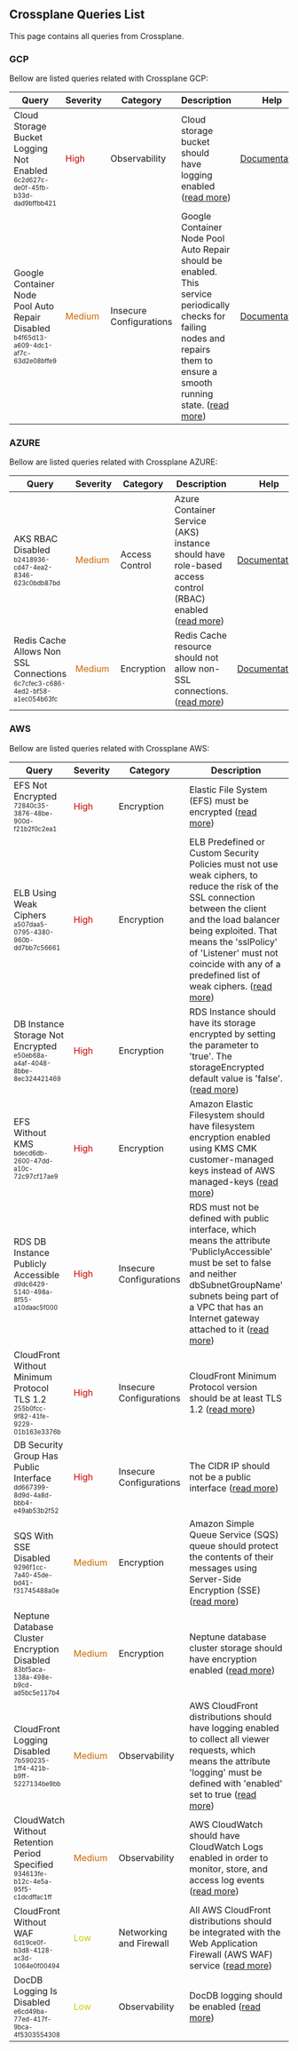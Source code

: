 ## Crossplane Queries List
This page contains all queries from Crossplane.

### GCP
Bellow are listed queries related with Crossplane GCP:



|            Query             |Severity|Category|Description|Help|
|------------------------------|--------|--------|-----------|----|
|Cloud Storage Bucket Logging Not Enabled<br/><sup><sub>6c2d627c-de0f-45fb-b33d-dad9bffbb421</sub></sup>|<span style="color:#C00">High</span>|Observability|Cloud storage bucket should have logging enabled (<a href="../crossplane-queries/gcp/6c2d627c-de0f-45fb-b33d-dad9bffbb421" target="_blank">read more</a>)|<a href="https://doc.crds.dev/github.com/crossplane/provider-gcp/storage.gcp.crossplane.io/Bucket/v1alpha3@v0.21.0#spec-logging">Documentation</a><br/>|
|Google Container Node Pool Auto Repair Disabled<br/><sup><sub>b4f65d13-a609-4dc1-af7c-63d2e08bffe9</sub></sup>|<span style="color:#C60">Medium</span>|Insecure Configurations|Google Container Node Pool Auto Repair should be enabled. This service periodically checks for failing nodes and repairs them to ensure a smooth running state. (<a href="../crossplane-queries/gcp/b4f65d13-a609-4dc1-af7c-63d2e08bffe9" target="_blank">read more</a>)|<a href="https://doc.crds.dev/github.com/crossplane/provider-gcp/container.gcp.crossplane.io/NodePool/v1beta1@v0.21.0#spec-forProvider-management-autoRepair">Documentation</a><br/>|

### AZURE
Bellow are listed queries related with Crossplane AZURE:



|            Query             |Severity|Category|Description|Help|
|------------------------------|--------|--------|-----------|----|
|AKS RBAC Disabled<br/><sup><sub>b2418936-cd47-4ea2-8346-623c0bdb87bd</sub></sup>|<span style="color:#C60">Medium</span>|Access Control|Azure Container Service (AKS) instance should have role-based access control (RBAC) enabled (<a href="../crossplane-queries/azure/b2418936-cd47-4ea2-8346-623c0bdb87bd" target="_blank">read more</a>)|<a href="https://doc.crds.dev/github.com/crossplane/provider-azure/compute.azure.crossplane.io/AKSCluster/v1alpha3@v0.19.0#spec-disableRBAC">Documentation</a><br/>|
|Redis Cache Allows Non SSL Connections<br/><sup><sub>6c7cfec3-c686-4ed2-bf58-a1ec054b63fc</sub></sup>|<span style="color:#C60">Medium</span>|Encryption|Redis Cache resource should not allow non-SSL connections. (<a href="../crossplane-queries/azure/6c7cfec3-c686-4ed2-bf58-a1ec054b63fc" target="_blank">read more</a>)|<a href="https://doc.crds.dev/github.com/crossplane/provider-azure/cache.azure.crossplane.io/Redis/v1beta1@v0.19.0#spec-forProvider-enableNonSslPort">Documentation</a><br/>|

### AWS
Bellow are listed queries related with Crossplane AWS:



|            Query             |Severity|Category|Description|Help|
|------------------------------|--------|--------|-----------|----|
|EFS Not Encrypted<br/><sup><sub>72840c35-3876-48be-900d-f21b2f0c2ea1</sub></sup>|<span style="color:#C00">High</span>|Encryption|Elastic File System (EFS) must be encrypted (<a href="../crossplane-queries/aws/72840c35-3876-48be-900d-f21b2f0c2ea1" target="_blank">read more</a>)|<a href="https://doc.crds.dev/github.com/crossplane/provider-aws/efs.aws.crossplane.io/FileSystem/v1alpha1@v0.29.0#spec-forProvider-encrypted">Documentation</a><br/>|
|ELB Using Weak Ciphers<br/><sup><sub>a507daa5-0795-4380-960b-dd7bb7c56661</sub></sup>|<span style="color:#C00">High</span>|Encryption|ELB Predefined or Custom Security Policies must not use weak ciphers, to reduce the risk of the SSL connection between the client and the load balancer being exploited. That means the 'sslPolicy' of 'Listener' must not coincide with any of a predefined list of weak ciphers. (<a href="../crossplane-queries/aws/a507daa5-0795-4380-960b-dd7bb7c56661" target="_blank">read more</a>)|<a href="https://doc.crds.dev/github.com/crossplane/provider-aws/elbv2.aws.crossplane.io/Listener/v1alpha1@v0.29.0#spec-forProvider-sslPolicy">Documentation</a><br/>|
|DB Instance Storage Not Encrypted<br/><sup><sub>e50eb68a-a4af-4048-8bbe-8ec324421469</sub></sup>|<span style="color:#C00">High</span>|Encryption|RDS Instance should have its storage encrypted by setting the parameter to 'true'. The storageEncrypted default value is 'false'. (<a href="../crossplane-queries/aws/e50eb68a-a4af-4048-8bbe-8ec324421469" target="_blank">read more</a>)|<a href="https://doc.crds.dev/github.com/crossplane/provider-aws/database.aws.crossplane.io/RDSInstance/v1beta1@v0.29.0#spec-forProvider-storageEncrypted">Documentation</a><br/>|
|EFS Without KMS<br/><sup><sub>bdecd6db-2600-47dd-a10c-72c97cf17ae9</sub></sup>|<span style="color:#C00">High</span>|Encryption|Amazon Elastic Filesystem should have filesystem encryption enabled using KMS CMK customer-managed keys instead of AWS managed-keys (<a href="../crossplane-queries/aws/bdecd6db-2600-47dd-a10c-72c97cf17ae9" target="_blank">read more</a>)|<a href="https://doc.crds.dev/github.com/crossplane/provider-aws/efs.aws.crossplane.io/FileSystem/v1alpha1@v0.29.0#spec-forProvider-kmsKeyID">Documentation</a><br/>|
|RDS DB Instance Publicly Accessible<br/><sup><sub>d9dc6429-5140-498a-8f55-a10daac5f000</sub></sup>|<span style="color:#C00">High</span>|Insecure Configurations|RDS must not be defined with public interface, which means the attribute 'PubliclyAccessible' must be set to false and neither dbSubnetGroupName' subnets being part of a VPC that has an Internet gateway attached to it (<a href="../crossplane-queries/aws/d9dc6429-5140-498a-8f55-a10daac5f000" target="_blank">read more</a>)|<a href="https://doc.crds.dev/github.com/crossplane/provider-aws/database.aws.crossplane.io/RDSInstance/v1beta1@v0.17.0">Documentation</a><br/>|
|CloudFront Without Minimum Protocol TLS 1.2<br/><sup><sub>255b0fcc-9f82-41fe-9229-01b163e3376b</sub></sup>|<span style="color:#C00">High</span>|Insecure Configurations|CloudFront Minimum Protocol version should be at least TLS 1.2 (<a href="../crossplane-queries/aws/255b0fcc-9f82-41fe-9229-01b163e3376b" target="_blank">read more</a>)|<a href="https://doc.crds.dev/github.com/crossplane/provider-aws/cloudfront.aws.crossplane.io/Distribution/v1alpha1@v0.29.0#spec-forProvider-distributionConfig-viewerCertificate-minimumProtocolVersion">Documentation</a><br/>|
|DB Security Group Has Public Interface<br/><sup><sub>dd667399-8d9d-4a8d-bbb4-e49ab53b2f52</sub></sup>|<span style="color:#C00">High</span>|Insecure Configurations|The CIDR IP should not be a public interface (<a href="../crossplane-queries/aws/dd667399-8d9d-4a8d-bbb4-e49ab53b2f52" target="_blank">read more</a>)|<a href="https://doc.crds.dev/github.com/crossplane/provider-aws/ec2.aws.crossplane.io/SecurityGroup/v1beta1@v0.29.0#spec-forProvider-ingress-ipRanges-cidrIp">Documentation</a><br/>|
|SQS With SSE Disabled<br/><sup><sub>9296f1cc-7a40-45de-bd41-f31745488a0e</sub></sup>|<span style="color:#C60">Medium</span>|Encryption|Amazon Simple Queue Service (SQS) queue should protect the contents of their messages using Server-Side Encryption (SSE) (<a href="../crossplane-queries/aws/9296f1cc-7a40-45de-bd41-f31745488a0e" target="_blank">read more</a>)|<a href="https://doc.crds.dev/github.com/crossplane/provider-aws/sqs.aws.crossplane.io/Queue/v1beta1@v0.29.0#spec-forProvider-kmsMasterKeyId">Documentation</a><br/>|
|Neptune Database Cluster Encryption Disabled<br/><sup><sub>83bf5aca-138a-498e-b9cd-ad5bc5e117b4</sub></sup>|<span style="color:#C60">Medium</span>|Encryption|Neptune database cluster storage should have encryption enabled (<a href="../crossplane-queries/aws/83bf5aca-138a-498e-b9cd-ad5bc5e117b4" target="_blank">read more</a>)|<a href="https://doc.crds.dev/github.com/crossplane/provider-aws/neptune.aws.crossplane.io/DBCluster/v1alpha1@v0.29.0#spec-forProvider-storageEncrypted">Documentation</a><br/>|
|CloudFront Logging Disabled<br/><sup><sub>7b590235-1ff4-421b-b9ff-5227134be9bb</sub></sup>|<span style="color:#C60">Medium</span>|Observability|AWS CloudFront distributions should have logging enabled to collect all viewer requests, which means the attribute 'logging' must be defined with 'enabled' set to true (<a href="../crossplane-queries/aws/7b590235-1ff4-421b-b9ff-5227134be9bb" target="_blank">read more</a>)|<a href="https://doc.crds.dev/github.com/crossplane/provider-aws/cloudfront.aws.crossplane.io/Distribution/v1alpha1@v0.29.0#spec-forProvider-distributionConfig-logging">Documentation</a><br/>|
|CloudWatch Without Retention Period Specified<br/><sup><sub>934613fe-b12c-4e5a-95f5-c1dcdffac1ff</sub></sup>|<span style="color:#C60">Medium</span>|Observability|AWS CloudWatch should have CloudWatch Logs enabled in order to monitor, store, and access log events (<a href="../crossplane-queries/aws/934613fe-b12c-4e5a-95f5-c1dcdffac1ff" target="_blank">read more</a>)|<a href="https://doc.crds.dev/github.com/crossplane/provider-aws/cloudwatchlogs.aws.crossplane.io/LogGroup/v1alpha1@v0.29.0#spec-forProvider-retentionInDays">Documentation</a><br/>|
|CloudFront Without WAF<br/><sup><sub>6d19ce0f-b3d8-4128-ac3d-1064e0f00494</sub></sup>|<span style="color:#CC0">Low</span>|Networking and Firewall|All AWS CloudFront distributions should be integrated with the Web Application Firewall (AWS WAF) service (<a href="../crossplane-queries/aws/6d19ce0f-b3d8-4128-ac3d-1064e0f00494" target="_blank">read more</a>)|<a href="https://doc.crds.dev/github.com/crossplane/provider-aws/cloudfront.aws.crossplane.io/Distribution/v1alpha1@v0.29.0#spec-forProvider-distributionConfig-webACLID">Documentation</a><br/>|
|DocDB Logging Is Disabled<br/><sup><sub>e6cd49ba-77ed-417f-9bca-4f5303554308</sub></sup>|<span style="color:#CC0">Low</span>|Observability|DocDB logging should be enabled (<a href="../crossplane-queries/aws/e6cd49ba-77ed-417f-9bca-4f5303554308" target="_blank">read more</a>)|<a href="https://doc.crds.dev/github.com/crossplane/provider-aws/docdb.aws.crossplane.io/DBCluster/v1alpha1@v0.21.1#status-atProvider-enabledCloudwatchLogsExports">Documentation</a><br/>|
